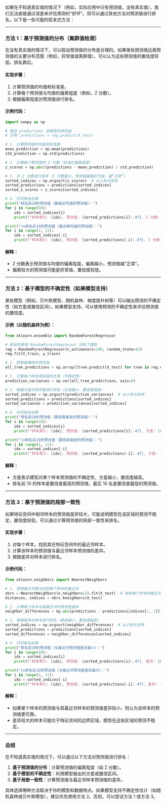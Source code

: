 如果在不知道真实值的情况下（例如，实际应用中只有预测值，没有真实值），我们无法直接通过误差来评估预测的“好坏”。但可以通过其他方法对预测值进行排名，以下是一些可能的启发式方法：

---

### 方法 1：基于预测值的分布（离群值检测）
在没有真实值的情况下，可以假设预测值的分布是合理的。如果某些预测值远离预测值的主要分布范围（例如，异常值或离群值），可以认为这些预测值的置信度较低，排名靠后。

#### 实现步骤：
1. 计算预测值的均值和标准差。
2. 计算每个预测值与均值的偏离程度（例如，Z 分数）。
3. 根据偏离程度对预测值进行排名。

#### 示例代码：
```python
import numpy as np

# 假设 predictions 是模型的预测值
# 示例：predictions = reg.predict(X_test)

# 1. 计算预测值的均值和标准差
mean_prediction = np.mean(predictions)
std_prediction = np.std(predictions)

# 2. 计算每个预测值的 Z 分数（标准化偏离程度）
z_scores = np.abs((predictions - mean_prediction) / std_prediction)

# 3. 对 Z 分数进行排序（Z 分数越小，预测值越接近均值，越“正常”）
sorted_indices = np.argsort(z_scores)  # 从小到大排序
sorted_predictions = predictions[sorted_indices]
sorted_z_scores = z_scores[sorted_indices]

# 4. 打印排名结果
print("排名前10的预测值（最接近均值的预测值）：")
for i in range(10):
    idx = sorted_indices[i]
    print(f"样本索引: {idx}, 预测值: {sorted_predictions[i]:.4f}, Z 分数: {sorted_z_scores[i]:.4f}")

print("\n排名后10的预测值（最远离均值的预测值）：")
for i in range(1, 11):
    idx = sorted_indices[-i]
    print(f"样本索引: {idx}, 预测值: {sorted_predictions[-i]:.4f}, Z 分数: {sorted_z_scores[-i]:.4f}")
```

#### 解释：
- Z 分数表示预测值与均值的偏离程度，偏离越小，预测值越“正常”。
- 偏离较大的预测值可能是异常值，置信度较低。

---

### 方法 2：基于模型的不确定性（如果模型支持）
某些模型（例如，贝叶斯模型、随机森林、梯度提升树等）可以输出预测的不确定性（如方差或置信区间）。如果模型支持，可以使用预测的不确定性来评估预测值的置信度。

#### 示例（以随机森林为例）：
```python
from sklearn.ensemble import RandomForestRegressor

# 假设你使用 RandomForestRegressor 训练了模型
reg = RandomForestRegressor(n_estimators=100, random_state=42)
reg.fit(X_train, y_train)

# 1. 获取每棵树的预测值
all_tree_predictions = np.array([tree.predict(X_test) for tree in reg.estimators_])

# 2. 计算每个样本预测值的方差（不确定性）
prediction_variances = np.var(all_tree_predictions, axis=0)

# 3. 根据方差对预测值进行排名（方差越小，置信度越高）
sorted_indices = np.argsort(prediction_variances)  # 从小到大排序
sorted_predictions = predictions[sorted_indices]
sorted_variances = prediction_variances[sorted_indices]

# 4. 打印排名结果
print("排名前10的预测值（置信度最高的预测值）：")
for i in range(10):
    idx = sorted_indices[i]
    print(f"样本索引: {idx}, 预测值: {sorted_predictions[i]:.4f}, 方差: {sorted_variances[i]:.4f}")

print("\n排名后10的预测值（置信度最低的预测值）：")
for i in range(1, 11):
    idx = sorted_indices[-i]
    print(f"样本索引: {idx}, 预测值: {sorted_predictions[-i]:.4f}, 方差: {sorted_variances[-i]:.4f}")
```

#### 解释：
- 方差表示模型对某个样本预测值的不确定性，方差越小，置信度越高。
- 排名前 10 的样本是置信度最高的预测值，最后 10 名是置信度最低的预测值。

---

### 方法 3：基于预测值的局部一致性
如果特征空间中相邻样本的预测值差异较大，可能说明模型在该区域的预测不稳定，置信度较低。可以通过计算预测值的局部一致性来排名。

#### 实现步骤：
1. 对每个样本，找到其在特征空间中的最近邻样本。
2. 计算该样本的预测值与最近邻样本预测值的差异。
3. 根据差异对样本进行排名。

#### 示例代码：
```python
from sklearn.neighbors import NearestNeighbors

# 1. 使用最近邻算法找到每个样本的最近邻
nbrs = NearestNeighbors(n_neighbors=2).fit(X_test)  # 找到每个样本的最近邻
distances, indices = nbrs.kneighbors(X_test)

# 2. 计算每个样本与其最近邻的预测值差异
neighbor_differences = np.abs(predictions - predictions[indices[:, 1]])

# 3. 根据差异对样本进行排名（差异越小，置信度越高）
sorted_indices = np.argsort(neighbor_differences)  # 从小到大排序
sorted_predictions = predictions[sorted_indices]
sorted_differences = neighbor_differences[sorted_indices]

# 4. 打印排名结果
print("排名前10的预测值（与最近邻预测值差异最小）：")
for i in range(10):
    idx = sorted_indices[i]
    print(f"样本索引: {idx}, 预测值: {sorted_predictions[i]:.4f}, 差异: {sorted_differences[i]:.4f}")

print("\n排名后10的预测值（与最近邻预测值差异最大）：")
for i in range(1, 11):
    idx = sorted_indices[-i]
    print(f"样本索引: {idx}, 预测值: {sorted_predictions[-i]:.4f}, 差异: {sorted_differences[-i]:.4f}")
```

#### 解释：
- 如果某个样本的预测值与其最近邻样本的预测值差异较小，则认为该样本的预测值更可靠。
- 差异较大的样本可能位于特征空间的边界区域，模型在这些区域的预测不稳定。

---

### 总结

在不知道真实值的情况下，可以通过以下方法对预测值进行排名：
1. **基于预测值的分布**：计算预测值的偏离程度（如 Z 分数）。
2. **基于模型的不确定性**：利用模型输出的方差或置信区间。
3. **基于局部一致性**：计算预测值与最近邻样本预测值的差异。

具体选择哪种方法取决于你的模型和数据特点。如果模型支持不确定性估计（如随机森林或贝叶斯模型），建议优先使用方法 2。否则，可以尝试方法 1 或方法 3。